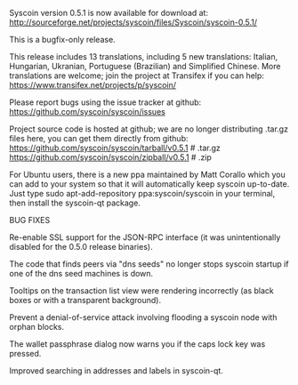 Syscoin version 0.5.1 is now available for download at:
http://sourceforge.net/projects/syscoin/files/Syscoin/syscoin-0.5.1/

This is a bugfix-only release.

This release includes 13 translations, including 5 new translations:
Italian, Hungarian, Ukranian, Portuguese (Brazilian) and Simplified Chinese.
More translations are welcome; join the project at Transifex if you can help:
https://www.transifex.net/projects/p/syscoin/

Please report bugs using the issue tracker at github:
https://github.com/syscoin/syscoin/issues

Project source code is hosted at github; we are no longer
distributing .tar.gz files here, you can get them
directly from github:
https://github.com/syscoin/syscoin/tarball/v0.5.1  # .tar.gz
https://github.com/syscoin/syscoin/zipball/v0.5.1  # .zip

For Ubuntu users, there is a new ppa maintained by Matt Corallo which
you can add to your system so that it will automatically keep
syscoin up-to-date.  Just type
sudo apt-add-repository ppa:syscoin/syscoin
in your terminal, then install the syscoin-qt package.


BUG FIXES

Re-enable SSL support for the JSON-RPC interface (it was unintentionally
disabled for the 0.5.0 release binaries).

The code that finds peers via "dns seeds" no longer stops syscoin startup
if one of the dns seed machines is down.

Tooltips on the transaction list view were rendering incorrectly (as black boxes
or with a transparent background).

Prevent a denial-of-service attack involving flooding a syscoin node with
orphan blocks.

The wallet passphrase dialog now warns you if the caps lock key was pressed.

Improved searching in addresses and labels in syscoin-qt.
